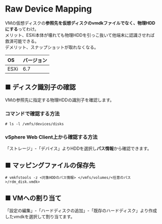 # Raw Device Mapping
VMの仮想ディスクの**参照先を仮想ディスクのvmdkファイルでなく、物理HDDにする**ってわけ。  
メリット、ESXi本体が壊れても物理HDDを引っこ抜いて他端末に認識させれば救済可能できる。  
デメリット、スナップショットが取れなくなる。

|OS|バージョン|
|:---|:---|
|ESXi|6.7|

## ■ ディスク識別子の確認
VMの参照先に指定する物理HDDの識別子を確認します。
### コマンドで確認する方法
```
# ls -l /vmfs/devices/disks
```
### vSphere Web Client上から確認する方法
「ストレージ」-「デバイス」よりHDDを選択し**パス情報**から確認できます。
## ■ マッピングファイルの保存先
```
# vmkfstools -z <対象HDDのパス情報> </vmfs/volumes/<任意のパス>/rdm_disk.vmdk>
```
## ■ VMへの割り当て
「設定の編集」-「ハードディスクの追加」-「既存のハードディスク」より作成したvmdkを選択して割り当てます。 
